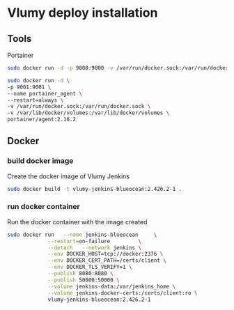 # Vlumy deploy installation

## Tools
Portainer
```bash
sudo docker run -d -p 9000:9000 -v /var/run/docker.sock:/var/run/docker.sock portainer/portainer
```
```bash
sudo docker run -d \
-p 9001:9001 \
--name portainer_agent \
--restart=always \
-v /var/run/docker.sock:/var/run/docker.sock \
-v /var/lib/docker/volumes:/var/lib/docker/volumes \
portainer/agent:2.16.2
```
## Docker

### build docker image

Create the docker image of Vlumy Jenkins 

```bash
sudo docker build -t vlumy-jenkins-blueocean:2.426.2-1 .
```

### run docker container

Run the docker container with the image created

```bash
sudo docker run   --name jenkins-blueocean     \
             --restart=on-failure         \
             --detach   --network jenkins \
             --env DOCKER_HOST=tcp://docker:2376 \
             --env DOCKER_CERT_PATH=/certs/client \
             --env DOCKER_TLS_VERIFY=1 \
             --publish 8080:8080 \
             --publish 50000:50000 \
             --volume jenkins-data:/var/jenkins_home \
             --volume jenkins-docker-certs:/certs/client:ro \
             vlumy-jenkins-blueocean:2.426.2-1
```